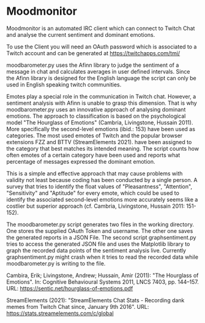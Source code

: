 # Moodmonitor

 Moodmonitor is an automated IRC client which can connect to Twitch Chat and
 analyse the current sentiment and dominant emotions.

 To use the Client you will need an OAuth password which is associated to
 a Twitch account and can be generated at https://twitchapps.com/tmi/

 moodbarometer.py uses the Afinn library to judge the sentiment of
 a message in chat and calculates averages in user defined intervals.
 Since the Afinn library is designed for the English language the script
 can only be used in English speaking twitch communities.

 Emotes play a special role in the communication in Twitch chat.
 However, a sentiment analysis with Afinn is unable to grasp this dimension.
 That is why moodbarometer.py uses an innovative approach of analysing
 dominant emotions. The approach to classification is based on the
 psychological model "The Hourglass of Emotions" (Cambria, Livingstone, Hussain 2011).
 More specifically the second-level emotions (ibid.: 153) have been used
 as categories. The most used emotes of Twitch and the popular browser extensions
 FZZ and BTTV (StreamElements 2021).
 have been assigned to the category that best matches its intended meaning.
 The script counts how often emotes of a certain category have been used and
 reports what percentage of messages expressed the dominant emotion.

 This is a simple and effective approach that may cause problems with validity
 not least because coding has been conducted by a single person. A survey that
 tries to identify the float values of "Pleasantness", "Attention", "Sensitivity"
 and "Aptitude" for every emote, which could be used to identify the associated
 second-level emotions more accurately seems like a costlier but superior approach
 (cf. Cambria, Livingstone, Hussain 2011: 151-152).

 The moodbarometer.py script generates two files in the working directory.
 One stores the supplied OAuth Token and username. The other one saves
 the generated reports in a JSON File. The second script graphsentiment.py tries
 to access the generated JSON file and uses the Matplotlib library to graph
 the recorded data points of the sentiment analysis live. Currently
 graphsentiment.py might crash when it tries to read the recorded data while
 moodbarometer.py is writing to the file.


 Cambira, Erik; Livingstone, Andrew; Hussain, Amir (2011): "The Hourglass of Emotions".
 In: Cognitive Behavioural Systems 2011, LNCS 7403, pp. 144–157.
 URL: https://sentic.net/hourglass-of-emotions.pdf

 StreamElements (2021): "StreamElements Chat Stats - Recording dank memes from
 Twitch Chat since, January 9th 2016". URL: https://stats.streamelements.com/c/global
